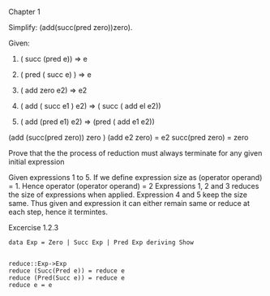 Chapter 1

Simplify:
(add(succ(pred zero))zero).

Given:
1. ( succ (pred e)) => e
2. ( pred ( succ e) ) => e

3. ( add zero e2) => e2
4. ( add ( succ e1 ) e2) => ( succ ( add el e2))
5. ( add (pred e1) e2) => (pred ( add e1 e2))

(add (succ(pred zero)) zero )
(add e2 zero) = e2
succ(pred zero)
= zero

Prove that the the process of reduction must always terminate for any given initial expression

Given expressions 1 to 5. 
If we define expression size as (operator operand) = 1. Hence operator (operator operand) = 2
Expressions 1, 2 and 3 reduces the size of expressions when applied. Expression 4 and 5 keep the size same.
Thus given and expression it can either remain same or reduce at each step, hence it termintes.

Excercise 1.2.3

```
data Exp = Zero | Succ Exp | Pred Exp deriving Show


reduce::Exp->Exp
reduce (Succ(Pred e)) = reduce e
reduce (Pred(Succ e)) = reduce e
reduce e = e
```

